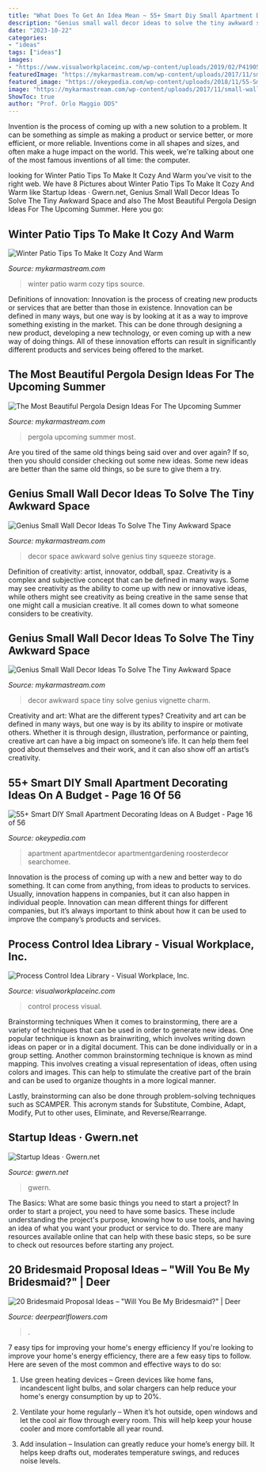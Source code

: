 ```yaml
---
title: "What Does To Get An Idea Mean ~ 55+ Smart Diy Small Apartment Decorating Ideas On A Budget"
description: "Genius small wall decor ideas to solve the tiny awkward space"
date: "2023-10-22"
categories:
- "ideas"
tags: ["ideas"]
images:
- "https://www.visualworkplaceinc.com/wp-content/uploads/2019/02/P41905131.jpg"
featuredImage: "https://mykarmastream.com/wp-content/uploads/2017/11/small-wall-decor-10-.jpg"
featured_image: "https://okeypedia.com/wp-content/uploads/2018/11/55-Smart-DIY-Small-Apartment-Decorating-Ideas-on-A-Budget-16.jpg"
image: "https://mykarmastream.com/wp-content/uploads/2017/11/small-wall-decor-9-.jpg"
ShowToc: true
author: "Prof. Orlo Maggio DDS"
---
```



Invention is the process of coming up with a new solution to a problem. It can be something as simple as making a product or service better, or more efficient, or more reliable. Inventions come in all shapes and sizes, and often make a huge impact on the world. This week, we're talking about one of the most famous inventions of all time: the computer.

	

		
looking for Winter Patio Tips To Make It Cozy And Warm you've visit to the right web. We have 8 Pictures about Winter Patio Tips To Make It Cozy And Warm like Startup Ideas · Gwern.net, Genius Small Wall Decor Ideas To Solve The Tiny Awkward Space and also The Most Beautiful Pergola Design Ideas For The Upcoming Summer. Here you go:
		
    
## Winter Patio Tips To Make It Cozy And Warm

<img loading=lazy src="http://mykarmastream.com/wp-content/uploads/2017/12/winter-pation-ideas-.jpg" onerror="this.onerror=null;this.src='https://tse1.mm.bing.net/th?id=OIP.cuRk1h9LNzDGPU0nqrdzgwDaEs&amp;pid=15.1';" alt="Winter Patio Tips To Make It Cozy And Warm">

_Source: mykarmastream.com_

>winter patio warm cozy tips source. 

	

Definitions of innovation:
Innovation is the process of creating new products or services that are better than those in existence. Innovation can be defined in many ways, but one way is by looking at it as a way to improve something existing in the market. This can be done through designing a new product, developing a new technology, or even coming up with a new way of doing things. All of these innovation efforts can result in significantly different products and services being offered to the market.

    
## The Most Beautiful Pergola Design Ideas For The Upcoming Summer

<img loading=lazy src="https://mykarmastream.com/wp-content/uploads/2017/06/pergola-2.png" onerror="this.onerror=null;this.src='https://tse4.mm.bing.net/th?id=OIP.uNSSnvmCeD98HZ8uLJ3tpwHaKo&amp;pid=15.1';" alt="The Most Beautiful Pergola Design Ideas For The Upcoming Summer">

_Source: mykarmastream.com_

>pergola upcoming summer most. 

	

Are you tired of the same old things being said over and over again? If so, then you should consider checking out some new ideas. Some new ideas are better than the same old things, so be sure to give them a try.

    
## Genius Small Wall Decor Ideas To Solve The Tiny Awkward Space

<img loading=lazy src="https://mykarmastream.com/wp-content/uploads/2017/11/small-wall-decor-9-.jpg" onerror="this.onerror=null;this.src='https://tse1.mm.bing.net/th?id=OIP.x5Kv34SIu0lsGyTiu6OyWAHaLL&amp;pid=15.1';" alt="Genius Small Wall Decor Ideas To Solve The Tiny Awkward Space">

_Source: mykarmastream.com_

>decor space awkward solve genius tiny squeeze storage. 

	

Definition of creativity: artist, innovator, oddball, spaz.
Creativity is a complex and subjective concept that can be defined in many ways. Some may see creativity as the ability to come up with new or innovative ideas, while others might see creativity as being creative in the same sense that one might call a musician creative. It all comes down to what someone considers to be creativity.

    
## Genius Small Wall Decor Ideas To Solve The Tiny Awkward Space

<img loading=lazy src="https://mykarmastream.com/wp-content/uploads/2017/11/small-wall-decor-10-.jpg" onerror="this.onerror=null;this.src='https://tse1.mm.bing.net/th?id=OIP.1SJLY0MbEPc5uoD8aD1tQgHaLH&amp;pid=15.1';" alt="Genius Small Wall Decor Ideas To Solve The Tiny Awkward Space">

_Source: mykarmastream.com_

>decor awkward space tiny solve genius vignette charm. 

	

Creativity and art: What are the different types?
Creativity and art can be defined in many ways, but one way is by its ability to inspire or motivate others. Whether it is through design, illustration, performance or painting, creative art can have a big impact on someone’s life. It can help them feel good about themselves and their work, and it can also show off an artist’s creativity.

    
## 55+ Smart DIY Small Apartment Decorating Ideas On A Budget - Page 16 Of 56

<img loading=lazy src="https://okeypedia.com/wp-content/uploads/2018/11/55-Smart-DIY-Small-Apartment-Decorating-Ideas-on-A-Budget-16.jpg" onerror="this.onerror=null;this.src='https://tse3.mm.bing.net/th?id=OIP.gt25h8e6We-Lxvi74804xAHaJ4&amp;pid=15.1';" alt="55+ Smart DIY Small Apartment Decorating Ideas on A Budget - Page 16 of 56">

_Source: okeypedia.com_

>apartment apartmentdecor apartmentgardening roosterdecor searchomee. 

	

Innovation is the process of coming up with a new and better way to do something. It can come from anything, from ideas to products to services. Usually, innovation happens in companies, but it can also happen in individual people. Innovation can mean different things for different companies, but it’s always important to think about how it can be used to improve the company’s products and services.

    
## Process Control Idea Library - Visual Workplace, Inc.

<img loading=lazy src="https://www.visualworkplaceinc.com/wp-content/uploads/2019/02/P41905131.jpg" onerror="this.onerror=null;this.src='https://tse1.mm.bing.net/th?id=OIP.8EiAa0_p-m7MLyOQCvfL0wHaE8&amp;pid=15.1';" alt="Process Control Idea Library - Visual Workplace, Inc.">

_Source: visualworkplaceinc.com_

>control process visual. 

	

Brainstorming techniques
When it comes to brainstorming, there are a variety of techniques that can be used in order to generate new ideas. One popular technique is known as brainwriting, which involves writing down ideas on paper or in a digital document. This can be done individually or in a group setting.
Another common brainstorming technique is known as mind mapping. This involves creating a visual representation of ideas, often using colors and images. This can help to stimulate the creative part of the brain and can be used to organize thoughts in a more logical manner.

Lastly, brainstorming can also be done through problem-solving techniques such as SCAMPER. This acronym stands for Substitute, Combine, Adapt, Modify, Put to other uses, Eliminate, and Reverse/Rearrange.

    
## Startup Ideas · Gwern.net

<img loading=lazy src="https://www.gwern.net/images/meme-breakingbad-walterwhite-jessewhatthehellareyoutalkingabout.jpg" onerror="this.onerror=null;this.src='https://tse3.mm.bing.net/th?id=OIP.k7omGJqNyNOLVPTQCkwgMAHaFb&amp;pid=15.1';" alt="Startup Ideas · Gwern.net">

_Source: gwern.net_

>gwern. 

	

The Basics: What are some basic things you need to start a project?
In order to start a project, you need to have some basics. These include understanding the project's purpose, knowing how to use tools, and having an idea of what you want your product or service to do. There are many resources available online that can help with these basic steps, so be sure to check out resources before starting any project.

    
## 20 Bridesmaid Proposal Ideas – &quot;Will You Be My Bridesmaid?&quot; | Deer

<img loading=lazy src="https://www.deerpearlflowers.com/wp-content/uploads/2018/05/Bridesmaid-Proposal-Box-DIY.jpg" onerror="this.onerror=null;this.src='https://tse4.mm.bing.net/th?id=OIP.Fgdy8qrdq8A3driAl0UkOAHaJ4&amp;pid=15.1';" alt="20 Bridesmaid Proposal Ideas – &quot;Will You Be My Bridesmaid?&quot; | Deer">

_Source: deerpearlflowers.com_

>. 

	

7 easy tips for improving your home's energy efficiency
If you're looking to improve your home's energy efficiency, there are a few easy tips to follow. Here are seven of the most common and effective ways to do so:
1) Use green heating devices – Green devices like home fans, incandescent light bulbs, and solar chargers can help reduce your home's energy consumption by up to 20%.

2) Ventilate your home regularly – When it’s hot outside, open windows and let the cool air flow through every room. This will help keep your house cooler and more comfortable all year round.

3) Add insulation – Insulation can greatly reduce your home’s energy bill. It helps keep drafts out, moderates temperature swings, and reduces noise levels.

